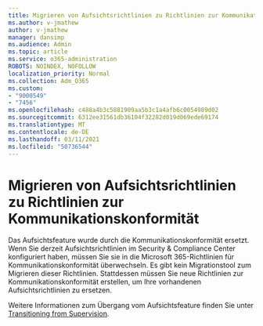 ```yaml
---
title: Migrieren von Aufsichtsrichtlinien zu Richtlinien zur Kommunikationskonformität
ms.author: v-jmathew
author: v-jmathew
manager: dansimp
ms.audience: Admin
ms.topic: article
ms.service: o365-administration
ROBOTS: NOINDEX, NOFOLLOW
localization_priority: Normal
ms.collection: Adm_O365
ms.custom:
- "9000549"
- "7456"
ms.openlocfilehash: c488a4b3c5881909aa5b3c1a4afb6c0054989d02
ms.sourcegitcommit: 6312ee31561db36104f32282d019d069ede69174
ms.translationtype: MT
ms.contentlocale: de-DE
ms.lasthandoff: 03/11/2021
ms.locfileid: "50736544"
---
```

# <a name="migrate-supervision-policies-to-communication-compliance-policies"></a>Migrieren von Aufsichtsrichtlinien zu Richtlinien zur Kommunikationskonformität

Das Aufsichtsfeature wurde durch die Kommunikationskonformität ersetzt. Wenn Sie derzeit Aufsichtsrichtlinien im Security & Compliance Center konfiguriert haben, müssen Sie sie in die Microsoft 365-Richtlinien für Kommunikationskonformität überwechseln. Es gibt kein Migrationstool zum Migrieren dieser Richtlinien. Stattdessen müssen Sie neue Richtlinien zur Kommunikationskonformität erstellen, um Ihre vorhandenen Aufsichtsrichtlinien zu ersetzen.

Weitere Informationen zum Übergang vom Aufsichtsfeature finden Sie unter [Transitioning from Supervision](https://go.microsoft.com/fwlink/?linkid=2128750).
